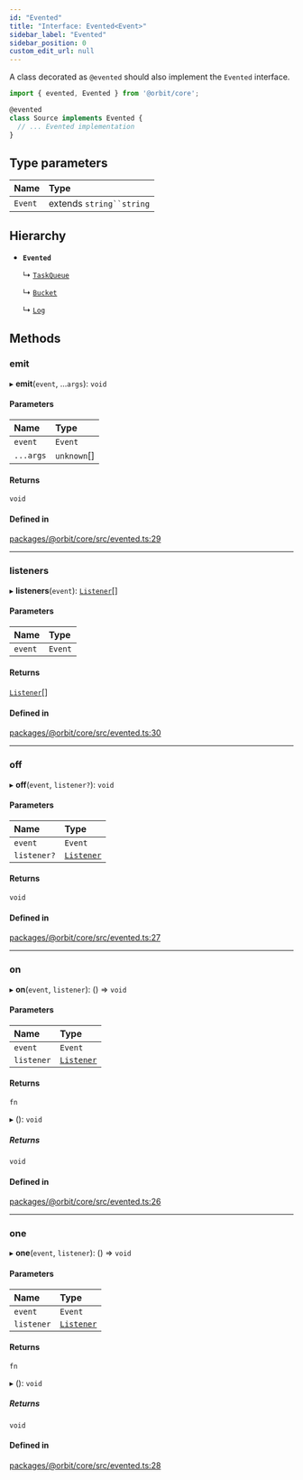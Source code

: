 ```yaml
---
id: "Evented"
title: "Interface: Evented<Event>"
sidebar_label: "Evented"
sidebar_position: 0
custom_edit_url: null
---
```


A class decorated as `@evented` should also implement the `Evented`
interface.

```ts
import { evented, Evented } from '@orbit/core';

@evented
class Source implements Evented {
  // ... Evented implementation
}
```

## Type parameters

| Name | Type |
| :------ | :------ |
| `Event` | extends `string``string` |

## Hierarchy

- **`Evented`**

  ↳ [`TaskQueue`](../classes/TaskQueue.md)

  ↳ [`Bucket`](../classes/Bucket.md)

  ↳ [`Log`](../classes/Log.md)

## Methods

### emit

▸ **emit**(`event`, ...`args`): `void`

#### Parameters

| Name | Type |
| :------ | :------ |
| `event` | `Event` |
| `...args` | `unknown`[] |

#### Returns

`void`

#### Defined in

[packages/@orbit/core/src/evented.ts:29](https://github.com/orbitjs/orbit/blob/6e0cbd41/packages/@orbit/core/src/evented.ts#L29)

___

### listeners

▸ **listeners**(`event`): [`Listener`](../modules.md#listener)[]

#### Parameters

| Name | Type |
| :------ | :------ |
| `event` | `Event` |

#### Returns

[`Listener`](../modules.md#listener)[]

#### Defined in

[packages/@orbit/core/src/evented.ts:30](https://github.com/orbitjs/orbit/blob/6e0cbd41/packages/@orbit/core/src/evented.ts#L30)

___

### off

▸ **off**(`event`, `listener?`): `void`

#### Parameters

| Name | Type |
| :------ | :------ |
| `event` | `Event` |
| `listener?` | [`Listener`](../modules.md#listener) |

#### Returns

`void`

#### Defined in

[packages/@orbit/core/src/evented.ts:27](https://github.com/orbitjs/orbit/blob/6e0cbd41/packages/@orbit/core/src/evented.ts#L27)

___

### on

▸ **on**(`event`, `listener`): () => `void`

#### Parameters

| Name | Type |
| :------ | :------ |
| `event` | `Event` |
| `listener` | [`Listener`](../modules.md#listener) |

#### Returns

`fn`

▸ (): `void`

##### Returns

`void`

#### Defined in

[packages/@orbit/core/src/evented.ts:26](https://github.com/orbitjs/orbit/blob/6e0cbd41/packages/@orbit/core/src/evented.ts#L26)

___

### one

▸ **one**(`event`, `listener`): () => `void`

#### Parameters

| Name | Type |
| :------ | :------ |
| `event` | `Event` |
| `listener` | [`Listener`](../modules.md#listener) |

#### Returns

`fn`

▸ (): `void`

##### Returns

`void`

#### Defined in

[packages/@orbit/core/src/evented.ts:28](https://github.com/orbitjs/orbit/blob/6e0cbd41/packages/@orbit/core/src/evented.ts#L28)
